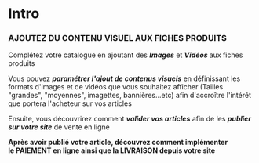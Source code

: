 # Intro


<h3 >AJOUTEZ DU CONTENU VISUEL AUX FICHES PRODUITS</h3>
<p><span >Compl&eacute;tez votre catalogue en ajoutant des <em><strong>Images</strong> </em>et <strong><em>Vid&eacute;os</em> </strong>aux fiches produits</span></p>
<p ><span >Vous pouvez <strong><em>param&eacute;trer l'ajout de contenus visuels</em></strong> en d&eacute;finissant les formats d'images et de vid&eacute;os que vous souhaitez afficher (Tailles "grandes", "moyennes", imagettes, banni&egrave;res...etc) afin d'accro&icirc;tre l'int&eacute;r&ecirc;t que portera l'acheteur&nbsp;sur vos articles</span></p>
<p ><span >Ensuite, vous d&eacute;couvrirez comment <em><strong>valider vos articles</strong></em> afin de les <em><strong>publier sur votre site</strong></em> de vente en ligne</span></p>


<p ><strong><span >Apr&egrave;s avoir publi&eacute; votre article, d&eacute;couvrez comment impl&eacute;menter le&nbsp;PAIEMENT en ligne ainsi que la&nbsp;LIVRAISON depuis votre site</span></strong></p>

